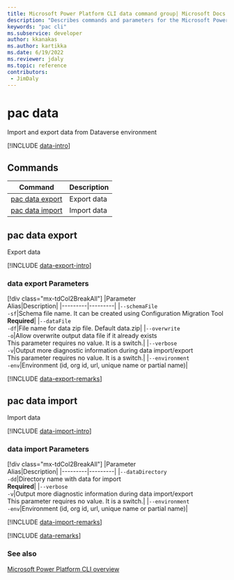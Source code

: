 ```yaml
---
title: Microsoft Power Platform CLI data command group| Microsoft Docs
description: "Describes commands and parameters for the Microsoft Power Platform CLI data command group."
keywords: "pac cli"
ms.subservice: developer
author: kkanakas
ms.author: kartikka
ms.date: 6/19/2022
ms.reviewer: jdaly
ms.topic: reference
contributors: 
 - JimDaly
---
```

<!-- 
Do not edit this file. 
This file is generated by a program and any changes will be overwritten when this topic is re-generated.
Use the include files to add additional content to this topic.
-->
# pac data

Import and export data from Dataverse environment

[!INCLUDE [data-intro](includes/data-intro.md)]

## Commands

|Command|Description|
|---------|---------|
|[pac data export](#pac-data-export)|Export data|
|[pac data import](#pac-data-import)|Import data|


## pac data export

Export data

[!INCLUDE [data-export-intro](includes/data-export-intro.md)]

### data export Parameters

[!div class="mx-tdCol2BreakAll"]
|Parameter<br />Alias|Description|
|---------|---------|
|`--schemaFile`<br />`-sf`|Schema file name. It can be created using Configuration Migration Tool<br />**Required**|
|`--dataFile`<br />`-df`|File name for data zip file. Default data.zip|
|`--overwrite`<br />`-o`|Allow overwrite output data file if it already exists<br />This parameter requires no value. It is a switch.|
|`--verbose`<br />`-v`|Output more diagnostic information during data import/export<br />This parameter requires no value. It is a switch.|
|`--environment`<br />`-env`|Environment (id, org id, url, unique name or partial name)|

[!INCLUDE [data-export-remarks](includes/data-export-remarks.md)]

## pac data import

Import data

[!INCLUDE [data-import-intro](includes/data-import-intro.md)]

### data import Parameters

[!div class="mx-tdCol2BreakAll"]
|Parameter<br />Alias|Description|
|---------|---------|
|`--dataDirectory`<br />`-dd`|Directory name with data for import<br />**Required**|
|`--verbose`<br />`-v`|Output more diagnostic information during data import/export<br />This parameter requires no value. It is a switch.|
|`--environment`<br />`-env`|Environment (id, org id, url, unique name or partial name)|

[!INCLUDE [data-import-remarks](includes/data-import-remarks.md)]

[!INCLUDE [data-remarks](includes/data-remarks.md)]

### See also

[Microsoft Power Platform CLI overview](../introduction.md)